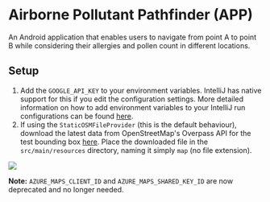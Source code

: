 # Airborne Pollutant Pathfinder (APP)

An Android application that enables users to navigate from point A to point B while considering
their allergies and pollen count in different locations.

## Setup

1. Add the `GOOGLE_API_KEY` to your environment variables. IntelliJ has native support for this if 
   you edit the configuration settings. More detailed information on how to add environment
   variables to your IntelliJ run configurations can be found 
   [here](https://www.jetbrains.com/help/objc/add-environment-variables-and-program-arguments.html#add-environment-variables).
2. If using the `StaticOSMFileProvider` (this is the default behaviour), download the latest data from OpenStreetMap's 
   Overpass API for the test bounding box 
   [here](http://overpass-api.de/api/map?bbox=-96.84933500000002,32.948792499999996,-96.730685,33.1699375). Place the
   downloaded file in the `src/main/resources` directory, naming it simply `map` (no file extension).

![](https://i.imgur.com/g3dg3Ls.png)

**Note:** `AZURE_MAPS_CLIENT_ID` and `AZURE_MAPS_SHARED_KEY_ID` are now deprecated and no 
longer needed.
